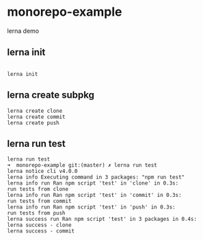 # monorepo-example
lerna demo

## lerna init
```

lerna init

```
## lerna create subpkg
```
lerna create clone
lerna create commit
lerna create push
```
## lerna run test
```
lerna run test
➜  monorepo-example git:(master) ✗ lerna run test
lerna notice cli v4.0.0
lerna info Executing command in 3 packages: "npm run test"
lerna info run Ran npm script 'test' in 'clone' in 0.3s:
run tests from clone
lerna info run Ran npm script 'test' in 'commit' in 0.3s:
run tests from commit
lerna info run Ran npm script 'test' in 'push' in 0.3s:
run tests from push
lerna success run Ran npm script 'test' in 3 packages in 0.4s:
lerna success - clone
lerna success - commit
```